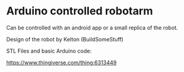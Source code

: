 # Arduino controlled robotarm

Can be controlled with an android app or a small replica of the robot.

Design of the robot by Kelton (BuildSomeStuff)

STL Files and basic Arduino code:

https://www.thingiverse.com/thing:6313449

